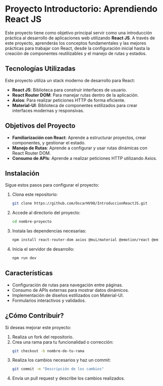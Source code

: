 # Proyecto Introductorio: Aprendiendo React JS

Este proyecto tiene como objetivo principal servir como una introducción práctica al desarrollo de aplicaciones web utilizando **React JS**. A través de este proyecto, aprenderás los conceptos fundamentales y las mejores prácticas para trabajar con React, desde la configuración inicial hasta la creación de componentes reutilizables y el manejo de rutas y estados.

## Tecnologías Utilizadas

Este proyecto utiliza un stack moderno de desarrollo para React:

- **React JS**: Biblioteca para construir interfaces de usuario.
- **React Router DOM**: Para manejar rutas dentro de la aplicación.
- **Axios**: Para realizar peticiones HTTP de forma eficiente.
- **Material-UI**: Biblioteca de componentes estilizados para crear interfaces modernas y responsivas.

## Objetivos del Proyecto

- **Familiarización con React**: Aprende a estructurar proyectos, crear componentes, y gestionar el estado.
- **Manejo de Rutas**: Aprende a configurar y usar rutas dinámicas con React Router DOM.
- **Consumo de APIs**: Aprende a realizar peticiones HTTP utilizando Axios.


## Instalación

Sigue estos pasos para configurar el proyecto:

1. Clona este repositorio:
   ```bash
   git clone https://github.com/OscarHV98/IntroduccionReactJS.git

   ```

2. Accede al directorio del proyecto:
   ```bash
   cd nombre-proyecto
   ```

3. Instala las dependencias necesarias:
   ```bash
   npm install react-router-dom axios @mui/material @emotion/react @emotion/styled @mui/icons-material
   ```

4. Inicia el servidor de desarrollo:
   ```bash
   npm run dev
   ```

## Características

- Configuración de rutas para navegación entre páginas.
- Consumo de APIs externas para mostrar datos dinámicos.
- Implementación de diseños estilizados con Material-UI.
- Formularios interactivos y validados.

## ¿Cómo Contribuir?

Si deseas mejorar este proyecto:

1. Realiza un fork del repositorio.
2. Crea una rama para tu funcionalidad o corrección:
   ```bash
   git checkout -b nombre-de-tu-rama
   ```
3. Realiza los cambios necesarios y haz un commit:
   ```bash
   git commit -m "Descripción de los cambios"
   ```
4. Envía un pull request y describe los cambios realizados.

